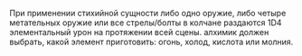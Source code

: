 При применении стихийной сущности либо одно оружие, либо четыре метательных
оружие или все стрелы/болты в колчане раздаются 1D4
элементальный урон на протяжении всей сцены. 
алхимик должен выбрать, какой элемент приготовить:
огонь, холод, кислота или молния.